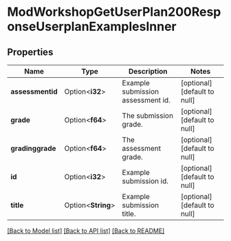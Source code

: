 # ModWorkshopGetUserPlan200ResponseUserplanExamplesInner

## Properties

Name | Type | Description | Notes
------------ | ------------- | ------------- | -------------
**assessmentid** | Option<**i32**> | Example submission assessment id. | [optional][default to null]
**grade** | Option<**f64**> | The submission grade. | [optional][default to null]
**gradinggrade** | Option<**f64**> | The assessment grade. | [optional][default to null]
**id** | Option<**i32**> | Example submission id. | [optional][default to null]
**title** | Option<**String**> | Example submission title. | [optional][default to null]

[[Back to Model list]](../README.md#documentation-for-models) [[Back to API list]](../README.md#documentation-for-api-endpoints) [[Back to README]](../README.md)


